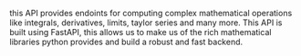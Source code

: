 

this API provides endoints for computing complex mathematical operations like integrals, derivatives, limits, taylor series and many more. This API is built using FastAPI, this allows us to make us of the rich mathematical libraries python provides and build a robust and fast backend.
